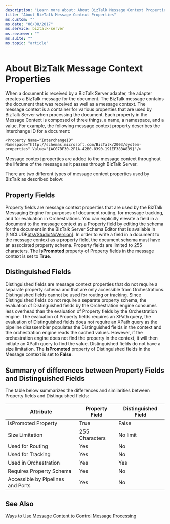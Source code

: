```yaml
---
description: "Learn more about: About BizTalk Message Context Properties"
title: "About BizTalk Message Context Properties"
ms.custom: ""
ms.date: "06/08/2017"
ms.service: biztalk-server
ms.reviewer: ""
ms.suite: ""
ms.topic: "article"
---
```

# About BizTalk Message Context Properties
When a document is received by a BizTalk Server adapter, the adapter creates a BizTalk message for the document. The BizTalk message contains the document that was received as well as a message context. The message context is a container for various properties that are used by BizTalk Server when processing the document. Each property in the Message Context is composed of three things, a name, a namespace, and a value. For example, the following message context property describes the Interchange ID for a document:  
  
```  
<Property Name="InterchangeID" Namespace="http://schemas.microsoft.com/BizTalk/2003/system-properties" Value="{AC07BF30-2F1A-42B0-8390-191EF38BA839}"/>  
```  
  
 Message context properties are added to the message context throughout the lifetime of the message as it passes through BizTalk Server.  
  
 There are two different types of message context properties used by BizTalk as described below:  
  
## Property Fields  
 Property fields are message context properties that are used by the BizTalk Messaging Engine for purposes of document routing, for message tracking, and for evaluation in Orchestrations. You can explicitly elevate a field in a document to the message context as a Property field by editing the schema for the document in the BizTalk Server Schema Editor that is available in [!INCLUDE[btsVStudioNoVersion](../includes/btsvstudionoversion-md.md)]. In order to write a field in a document to the message context as a property field, the document schema must have an associated property schema. Property fields are limited to 255 characters. The **IsPromoted** property of Property fields in the message context is set to **True**.  
  
## Distinguished Fields  
 Distinguished fields are message context properties that do not require a separate property schema and that are only accessible from Orchestrations. Distinguished fields cannot be used for routing or tracking. Since Distinguished fields do not require a separate property schema, the evaluation of Distinguished fields by the Orchestration engine consumes less overhead than the evaluation of Property fields by the Orchestration engine. The evaluation of Property fields requires an XPath query, the evaluation of Distinguished fields does not require an XPath query as the pipeline disassembler populates the Distinguished fields in the context and the orchestration engine reads the cached values. However, if the orchestration engine does not find the property in the context, it will then initiate an XPath query to find the value. Distinguished fields do not have a size limitation. The **IsPromoted** property of Distinguished fields in the Message context is set to **False**.  
  
## Summary of differences between Property Fields and Distinguished Fields  
 The table below summarizes the differences and similarities between Property fields and Distinguished fields:  
  
|**Attribute**|**Property Field**|**Distinguished Field**|  
|-------------------|------------------------|-----------------------------|  
|IsPromoted Property|True|False|  
|Size Limitation|255 Characters|No limit|  
|Used for Routing|Yes|No|  
|Used for Tracking|Yes|No|  
|Used in Orchestration|Yes|Yes|  
|Requires Property Schema|Yes|No|  
|Accessible by Pipelines and Ports|Yes|No|  
  
## See Also  
 [Ways to Use Message Content to Control Message Processing](../core/ways-to-use-message-content-to-control-message-processing.md)
